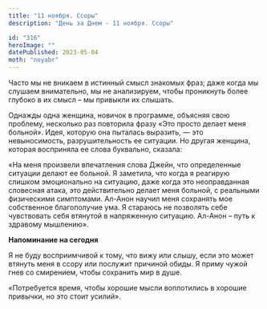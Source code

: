 ```yaml
---
title: "11 ноября. Ссоры"
description: "День за Днем - 11 ноября. Ссоры"

id: "316"
heroImage: ""
datePublished: 2023-05-04
moth: "noyabr"
---
```


Часто мы не вникаем в истинный смысл знакомых фраз; даже когда мы слушаем
внимательно, мы не анализируем, чтобы проникнуть более глубоко в их смысл – мы
привыкли их слышать.

Однажды одна женщина, новичок в программе, объясняя свою проблему, несколько
раз повторила фразу «Это просто делает меня больной». Идея, которую она
пыталась выразить, — это невыносимость, разрушительность ее ситуации. Но
другая женщина, которая восприняла ее слова буквально, сказала:

«На меня произвели впечатления слова Джейн, что определенные ситуации делают
ее больной. Я заметила, что когда я реагирую слишком эмоционально на ситуацию,
даже когда это неоправданная словесная атака, это действительно делает меня
больной, с реальными физическими симптомами. Ал-Анон научил меня сохранять мое
собственное благополучие ума. Я стараюсь не позволять себе чувствовать себя
втянутой в напряженную ситуацию. Ал-Анон – путь к здравому мышлению».

**Напоминание на сегодня**

Я не буду восприимчивой к тому, что вижу или слышу, если это может втянуть
меня в ссору или послужит причиной обиды. Я приму чужой гнев со смирением,
чтобы сохранить мир в душе.

«Потребуется время, чтобы хорошие мысли воплотились в хорошие привычки, но это
стоит усилий».
